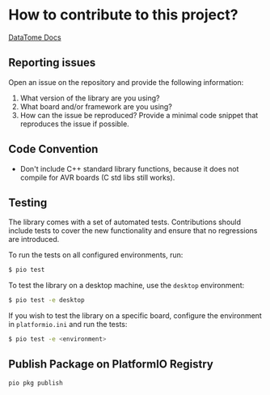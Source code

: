 # How to contribute to this project?

[DataTome Docs](https://alexandrehiroyuki.github.io/DataTomeDocs/)

## Reporting issues

Open an issue on the repository and provide the following information:

1. What version of the library are you using?
2. What board and/or framework are you using?
3. How can the issue be reproduced? Provide a minimal code snippet that reproduces the issue if possible.

## Code Convention

- Don't include C++ standard library functions, because it does not compile for AVR boards (C std libs still works). 

## Testing

The library comes with a set of automated tests. Contributions should include tests to cover the new functionality and ensure that no regressions are introduced.

To run the tests on all configured environments, run:

```bash
$ pio test
```

To test the library on a desktop machine, use the `desktop` environment:

```bash
$ pio test -e desktop
```

If you wish to test the library on a specific board, configure the environment in `platformio.ini` and run the tests:

```bash
$ pio test -e <environment>
```

## Publish Package on PlatformIO Registry

```bash
pio pkg publish
```
